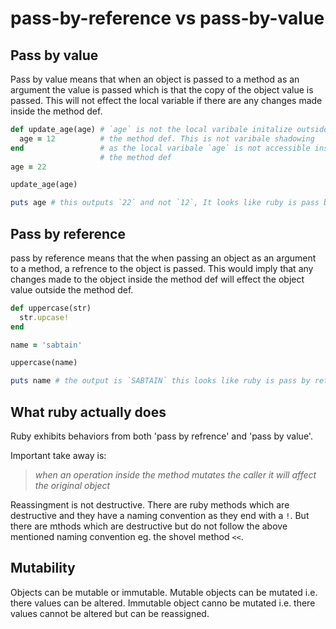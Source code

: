 # pass-by-reference vs pass-by-value

## Pass by value

Pass by value means that when an object is passed to a method as an argument the value is passed which is that the copy of the object value is passed. This will not effect the local variable if there are any changes made inside the method def.

```ruby
def update_age(age) # `age` is not the local varibale initalize outside 
  age = 12          # the method def. This is not varibale shadowing
end                 # as the local varibale `age` is not accessible inside 
                    # the method def
age = 22

update_age(age)

puts age # this outputs `22` and not `12`, It looks like ruby is pass by value as the reassignment inside the method def did not effect the value of the local variable `age`
```

## Pass by reference

pass by reference means that the when passing an object as an argument to a method, a refrence to the object is passed. This would imply that any changes made to the object inside the method def will effect the object value outside the method def.

```ruby
def uppercase(str)
  str.upcase!
end

name = 'sabtain'

uppercase(name)

puts name # the output is `SABTAIN` this looks like ruby is pass by refrence
```
## What ruby actually does

Ruby exhibits behaviors from both 'pass by refrence' and 'pass by value'.

Important take away is:

> *when an operation inside the method mutates the caller it will affect the original object*

Reassingment is not destructive. There are ruby methods which are destructive and they have a naming convention as they end with a `!`.
But there are mthods which are destructive but do not follow the above mentioned naming convention eg. the shovel method `<<`.

## Mutability

Objects can be mutable or immutable. Mutable objects can be mutated i.e. there values can be altered. Immutable object canno be mutated i.e. there values cannot be altered but can be reassigned.


